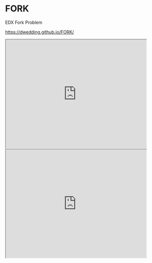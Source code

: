 # FORK
EDX Fork Problem

https://dwedding.github.io/FORK/


 <iframe src="https://dwedding.github.io/leaflet-map-simple" width="90%" height="350"></iframe>


 <iframe src="https://dwedding.github.io/highcharts-scatter-csv" width="90%" height="350"></iframe>




